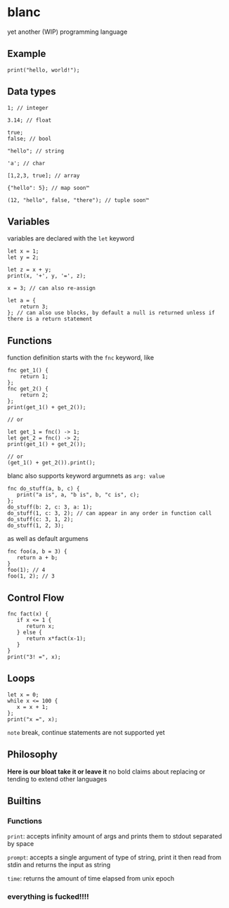 # blanc
yet another (WIP) programming language

## Example
```blanc
print("hello, world!");
```

## Data types
```blanc
1; // integer

3.14; // float

true;
false; // bool

"hello"; // string

'a'; // char

[1,2,3, true]; // array

{"hello": 5}; // map soon™

(12, "hello", false, "there"); // tuple soon™
```

## Variables
variables are declared with the `let` keyword

```blanc
let x = 1;
let y = 2;

let z = x + y;
print(x, '+', y, '=', z);

x = 3; // can also re-assign

let a = {
    return 3;
}; // can also use blocks, by default a null is returned unless if there is a return statement
```

## Functions
function definition starts with the `fnc` keyword, like
```blanc
fnc get_1() {
    return 1;
};
fnc get_2() {
    return 2;
};
print(get_1() + get_2());

// or

let get_1 = fnc() -> 1;
let get_2 = fnc() -> 2;
print(get_1() + get_2());

// or
(get_1() + get_2()).print();
```

blanc also supports keyword argumnets as `arg: value`
```blanc
fnc do_stuff(a, b, c) {
   print("a is", a, "b is", b, "c is", c);
};
do_stuff(b: 2, c: 3, a: 1); 
do_stuff(1, c: 3, 2); // can appear in any order in function call
do_stuff(c: 3, 1, 2);
do_stuff(1, 2, 3);
```

as well as default argumens
```blanc
fnc foo(a, b = 3) {
   return a + b; 
}
foo(1); // 4
foo(1, 2); // 3
```

## Control Flow
```blanc
fnc fact(x) {
   if x <= 1 {
      return x;
   } else {
      return x*fact(x-1);
   }
}
print("3! =", x);
```

## Loops
```blanc
let x = 0;
while x <= 100 {
   x = x + 1;
};
print("x =", x);
```
`note` break, continue statements are not supported yet


## Philosophy
**Here is our bloat take it or leave it**
no bold claims about replacing or tending to extend other languages

## Builtins
### Functions
`print`: accepts infinity amount of args and prints them to stdout separated by space

`prompt`: accepts a single argument of type of string, print it then read from stdin and returns the input as string

`time`: returns the amount of time elapsed from unix epoch


### everything is fucked!!!!
